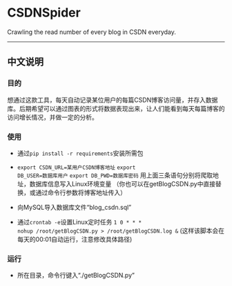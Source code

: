 # CSDNSpider
Crawling the read number of every blog in CSDN everyday.

***

## 中文说明
### 目的
想通过这款工具，每天自动记录某位用户的每篇CSDN博客访问量，并存入数据库。后期希望可以通过图表的形式将数据表现出来，让人们能看到每天每篇博客的访问增长情况，并做一定的分析。
### 使用
* 通过<code>pip install -r requirements</code>安装所需包

* <code>export CSDN_URL=某用户CSDN博客地址</code>
<code>export DB_USER=数据库用户</code>
<code>export DB_PWD=数据库密码</code>
用上面三条语句分别将爬取地址，数据库信息写入Linux环境变量
（你也可以在getBlogCSDN.py中直接替换，或通过命令行参数将博客地址传入）

* 向MySQL导入数据库文件“blog_csdn.sql”

* 通过<code>crontab -e</code>设置Linux定时任务
<code>1 0 * * * nohup /root/getBlogCSDN.py > /root/getBlogCSDN.log &</code>
(这样该脚本会在每天的00:01自动运行，注意修改具体路径)
### 运行
* 所在目录，命令行键入“./getBlogCSDN.py”